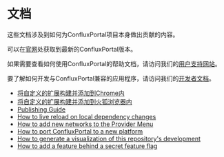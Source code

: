 # 文档

这些文档涉及到如何为ConfluxPortal项目本身做出贡献的内容。

可以在[官网](https://portal.conflux-chain.org/)处获取到最新的ConfluxPortal版本。

如果需要查看如何使用ConfluxPortal的帮助文档，请访问我们的[用户支持网站](https://github.com/Conflux-Chain/conflux-portal/issues)。

要了解如何开发与ConfluxPortal兼容的应用程序，请访问我们的[开发者文档](https://conflux-chain.github.io/conflux-portal-docs/)。

- [将自定义的扩展构建并添加到Chrome内](./add-to-chrome-cn.md)
- [将自定义的扩展构建并添加到火狐浏览器内](./add-to-firefox-cn.md)
- [Publishing Guide](./publishing-cn.md)
- [How to live reload on local dependency changes](./developing-on-deps-cn.md)
- [How to add new networks to the Provider Menu](./adding-new-networks-cn.md)
- [How to port ConfluxPortal to a new platform](./porting_to_new_environment-cn.md)
- [How to generate a visualization of this repository's development](./development-visualization-cn.md)
- [How to add a feature behind a secret feature flag](./secret-preferences-cn.md)
